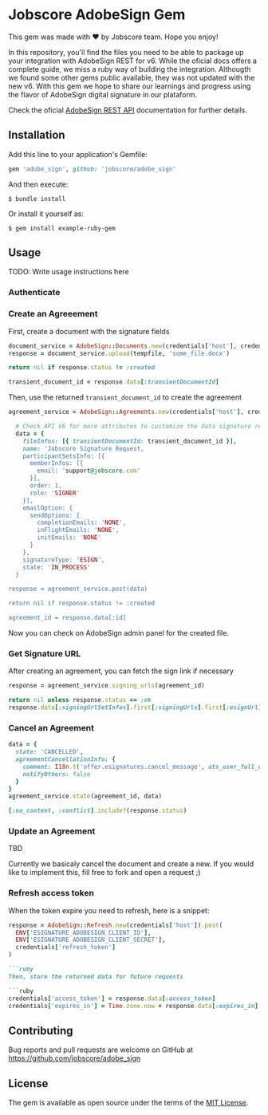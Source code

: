 
# Jobscore AdobeSign Gem

This gem was made with ❤️ by Jobscore team. Hope you enjoy!

In this repository, you'll find the files you need to be able to package up your integration with AdobeSign REST for v6. While the oficial docs offers a complete guide, we miss a ruby way of building the integration. Althougth we found some other gems public available, they was not updated with the new v6. With this gem we hope to share our learnings and progress using the flavor of AdobeSign digital signature in our plataform.


Check the oficial [AdobeSign REST API](http://secure.na2.echosign.com/public/docs/restapi/v6) documentation for further details.


## Installation

Add this line to your application's Gemfile:

```ruby
gem 'adobe_sign', github: 'jobscore/adobe_sign'
```

And then execute:

    $ bundle install

Or install it yourself as:

    $ gem install example-ruby-gem

## Usage

TODO: Write usage instructions here

### Authenticate

### Create an Agreeement

First, create a document with the signature fields

```ruby
document_service = AdobeSign::Documents.new(credentials['host'], credentials['access_token'])
response = document_service.upload(tempfile, 'some_file.docx')

return nil if response.status != :created

transient_document_id = response.data[:transientDocumentId]

```

Then, use the returned `transient_document_id` to create the agreement

```ruby
agreement_service = AdobeSign::Agreements.new(credentials['host'], credentials['access_token'])

  # Check API V6 for more attributes to customize the data signature request
  data = {
    fileInfos: [{ transientDocumentId: transient_document_id }],
    name: 'Jobscore Signature Request,
    participantSetsInfo: [{
      memberInfos: [{
        email: 'support@jobscore.com'
      }],
      order: 1,
      role: 'SIGNER'
    }],
    emailOption: {
      sendOptions: {
        completionEmails: 'NONE',
        inFlightEmails: 'NONE',
        initEmails: 'NONE'
      }
    },
    signatureType: 'ESIGN',
    state: 'IN_PROCESS'
  }

response = agreement_service.post(data)

return nil if response.status != :created

agreement_id = response.data[:id]

```

Now you can check on AdobeSign admin panel for the created file.

### Get Signature URL

After creating an agreement, you can fetch the sign link if necessary

```ruby
response = agreement_service.signing_urls(agreement_id)

return nil unless response.status == :ok
response.data[:signingUrlSetInfos].first[:signingUrls].first[:esignUrl]
```

### Cancel an Agreement

```ruby
data = {
  state: 'CANCELLED',
  agreementCancellationInfo: {
    comment: I18n.t('offer.esignatures.cancel_message', ats_user_full_name: @ats_user.full_name),
    notifyOthers: false
  }
}
agreement_service.state(agreement_id, data)

[:no_content, :conflict].include?(response.status)
```

### Update an Agreement

TBD

Currently we basicaly cancel the document and create a new. If you would like to implement this, fill free to fork and open a request ;)

### Refresh access token

When the token expire you need to refresh, here is a snippet:


```ruby
response = AdobeSign::Refresh.new(credentials['host']).post(
  ENV['ESIGNATURE_ADOBESIGN_CLIENT_ID'],
  ENV['ESIGNATURE_ADOBESIGN_CLIENT_SECRET'],
  credentials['refresh_token']
)

```ruby
Then, store the returned data for future requests

```ruby
credentials['access_token'] = response.data[:access_token]
credentials['expires_in'] = Time.zone.now + response.data[:expires_in]
```

## Contributing

Bug reports and pull requests are welcome on GitHub at https://github.com/jobscore/adobe_sign


## License

The gem is available as open source under the terms of the [MIT License](http://opensource.org/licenses/MIT).


